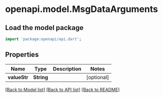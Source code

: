 # openapi.model.MsgDataArguments

## Load the model package
```dart
import 'package:openapi/api.dart';
```

## Properties
Name | Type | Description | Notes
------------ | ------------- | ------------- | -------------
**valueStr** | **String** |  | [optional] 

[[Back to Model list]](../README.md#documentation-for-models) [[Back to API list]](../README.md#documentation-for-api-endpoints) [[Back to README]](../README.md)


